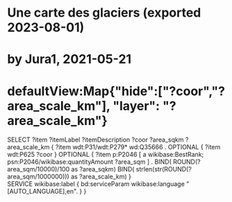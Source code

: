 # Une carte des glaciers (exported 2023-08-01)

# by Jura1, 2021-05-21

# defaultView:Map{"hide":["?coor","?area_scale_km"], "layer": "?area_scale_km"}

SELECT ?item ?itemLabel ?itemDescription ?coor ?area_sqkm ?area_scale_km
{
 ?item wdt:P31/wdt:P279* wd:Q35666 . 
    OPTIONAL { ?item wdt:P625 ?coor }
    OPTIONAL { ?item p:P2046 [ a wikibase:BestRank; psn:P2046/wikibase:quantityAmount ?area_sqm ] . 
              BIND( ROUND(?area_sqm/10000)/100 as ?area_sqkm)
              BIND( strlen(str(ROUND(?area_sqm/1000000))) as ?area_scale_km)
             }  
 SERVICE wikibase:label { bd:serviceParam wikibase:language "[AUTO_LANGUAGE],en". }
}
